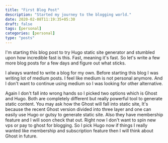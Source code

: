 ```yaml
---
title: "First Blog Post"
description: "Started my journey to the blogging world."
date: 2020-02-08T11:19:35+05:30
draft: false
tags: [personal]
categories: [personal]
type: "posts"
---
```


I'm starting this blog post to try Hugo static site generator and stumbled upon how incredible fast is this. Fast, meaning it's fast. So let's write a few more blog posts for a few days and figure out what sticks.

I always wanted to write a blog for my own. Before starting this blog I was writing lot of medium posts. I feel like medium is not personal anymore. And I don't want to continue using medium so I was looking for other alternative.

Again I don't fall into wrong hands so I picked two options which is Ghost and Hugo. Both are completely different but really powerful tool to generate static content. You may ask how the Ghost will fall into static site, It's because the recent Ghost version divided into three layer and one can easily use Hugo or gutsy to generate static site. Also they have membership feature and I will soon check that out. Right now I don't want to spin new vps or pay to ghost for blogging. So I pick Hugo now if things I really wanted like membership and subscription feature then I will think about Ghost in future.

